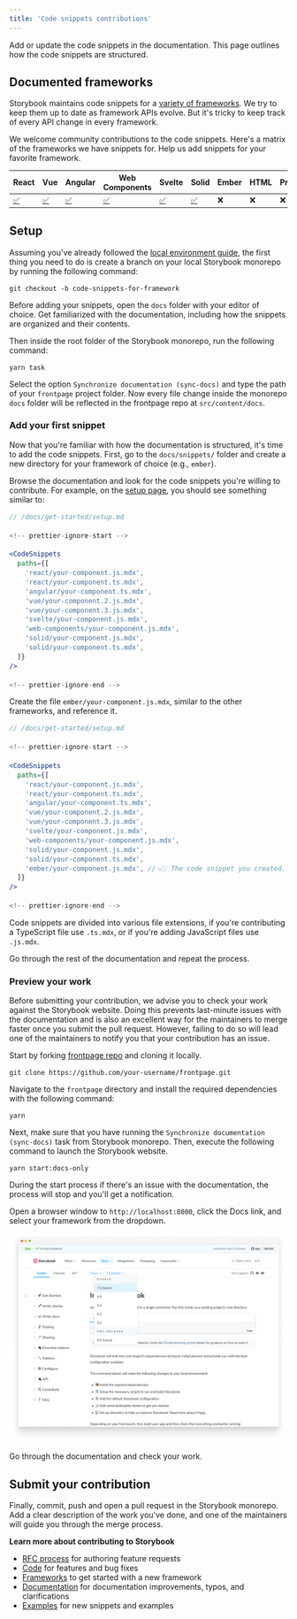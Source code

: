 ```yaml
---
title: 'Code snippets contributions'
---
```


Add or update the code snippets in the documentation. This page outlines how the code snippets are structured.

## Documented frameworks

Storybook maintains code snippets for a [variety of frameworks](../configure/frameworks-feature-support.md). We try to keep them up to date as framework APIs evolve. But it's tricky to keep track of every API change in every framework.

We welcome community contributions to the code snippets. Here's a matrix of the frameworks we have snippets for. Help us add snippets for your favorite framework.

| React                                                                        | Vue                                                                        | Angular                                                                        | Web Components                                                                        | Svelte                                                                        | Solid                                                                        | Ember | HTML | Preact |
| ---------------------------------------------------------------------------- | -------------------------------------------------------------------------- | ------------------------------------------------------------------------------ | ------------------------------------------------------------------------------------- | ----------------------------------------------------------------------------- | ---------------------------------------------------------------------------- | ----- | ---- | ------ |
| [✅](https://github.com/storybookjs/storybook/tree/next/docs/snippets/react) | [✅](https://github.com/storybookjs/storybook/tree/next/docs/snippets/vue) | [✅](https://github.com/storybookjs/storybook/tree/next/docs/snippets/angular) | [✅](https://github.com/storybookjs/storybook/tree/next/docs/snippets/web-components) | [✅](https://github.com/storybookjs/storybook/tree/next/docs/snippets/svelte) | [✅](https://github.com/storybookjs/storybook/tree/next/docs/snippets/solid) | ❌    | ❌   | ❌     |

## Setup

Assuming you've already followed the [local environment guide](./code.md#initial-setup), the first thing you need to do is create a branch on your local Storybook monorepo by running the following command:

```shell
git checkout -b code-snippets-for-framework
```

Before adding your snippets, open the `docs` folder with your editor of choice. Get familiarized with the documentation, including how the snippets are organized and their contents.

Then inside the root folder of the Storybook monorepo, run the following command:

```shell
yarn task
```

Select the option `Synchronize documentation (sync-docs)` and type the path of your `frontpage` project folder. Now every file change inside the monorepo `docs` folder will be reflected in the frontpage repo at `src/content/docs`.

### Add your first snippet

Now that you're familiar with how the documentation is structured, it's time to add the code snippets. First, go to the `docs/snippets/` folder and create a new directory for your framework of choice (e.g., `ember`).

Browse the documentation and look for the code snippets you're willing to contribute. For example, on the [setup page](https://github.com/storybookjs/storybook/blob/next/docs/get-started/setup.md), you should see something similar to:

```jsx
// /docs/get-started/setup.md

<!-- prettier-ignore-start -->

<CodeSnippets
  paths={[
    'react/your-component.js.mdx',
    'react/your-component.ts.mdx',
    'angular/your-component.ts.mdx',
    'vue/your-component.2.js.mdx',
    'vue/your-component.3.js.mdx',
    'svelte/your-component.js.mdx',
    'web-components/your-component.js.mdx',
    'solid/your-component.js.mdx',
    'solid/your-component.ts.mdx',
  ]}
/>

<!-- prettier-ignore-end -->
```

Create the file `ember/your-component.js.mdx`, similar to the other frameworks, and reference it.

```jsx
// /docs/get-started/setup.md

<!-- prettier-ignore-start -->

<CodeSnippets
  paths={[
    'react/your-component.js.mdx',
    'react/your-component.ts.mdx',
    'angular/your-component.ts.mdx',
    'vue/your-component.2.js.mdx',
    'vue/your-component.3.js.mdx',
    'svelte/your-component.js.mdx',
    'web-components/your-component.js.mdx',
    'solid/your-component.js.mdx',
    'solid/your-component.ts.mdx',
    'ember/your-component.js.mdx', //👈🏼 The code snippet you created.
  ]}
/>

<!-- prettier-ignore-end -->
```

<Callout variant="info" icon="💡">

Code snippets are divided into various file extensions, if you're contributing a TypeScript file use `.ts.mdx`, or if you're adding JavaScript files use `.js.mdx`.

</Callout>

Go through the rest of the documentation and repeat the process.

### Preview your work

Before submitting your contribution, we advise you to check your work against the Storybook website. Doing this prevents last-minute issues with the documentation and is also an excellent way for the maintainers to merge faster once you submit the pull request. However, failing to do so will lead one of the maintainers to notify you that your contribution has an issue.

Start by forking [frontpage repo](https://github.com/storybookjs/frontpage) and cloning it locally.

```shell
git clone https://github.com/your-username/frontpage.git
```

Navigate to the `frontpage` directory and install the required dependencies with the following command:

```shell
yarn
```

Next, make sure that you have running the `Synchronize documentation (sync-docs)` task from Storybook monorepo. Then, execute the following command to launch the Storybook website.

```shell
yarn start:docs-only
```

<Callout variant="info" icon="💡">

During the start process if there's an issue with the documentation, the process will stop and you'll get a notification.

</Callout>

Open a browser window to `http://localhost:8000`, click the Docs link, and select your framework from the dropdown.

![Storybook docs with dropdown](./local-storybook-website-dropdown-optimized.png)

Go through the documentation and check your work.

## Submit your contribution

Finally, commit, push and open a pull request in the Storybook monorepo. Add a clear description of the work you've done, and one of the maintainers will guide you through the merge process.

**Learn more about contributing to Storybook**

- [RFC process](./RFC.md) for authoring feature requests
- [Code](./code.md) for features and bug fixes
- [Frameworks](./framework.md) to get started with a new framework
- [Documentation](./documentation-updates.md) for documentation improvements, typos, and clarifications
- [Examples](./new-snippets.md) for new snippets and examples
